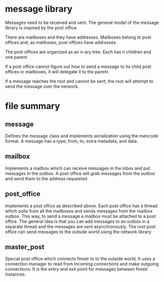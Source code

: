 message library
===================================================================

Messages need to be received and sent. The general model of the 
message library is inspired by the post office.

There are mailboxes and they have addresses. Mailboxes belong to
post offices and, as mailboxes, post offices have addresses.

The post offices are organized as an n-ary tree. Each has n children
and one parent.

If a post office cannot figure out how to send a message to its child
post offices or mailboxes, it will delegate it to the parent.

If a message reaches the root and cannot be sent, the root will
attempt to send the message over the network.

file summary
===================================================================

message     
-------------------------------------------------------------------

Defines the message class and implements serialization 
using the mencode format. A message has a type, from, to,
extra metadata, and data.

mailbox     
-------------------------------------------------------------------

Implements a mailbox which can receive messages in the
inbox and put messages in the outbox. A post office will
grab messages from the outbox and send them to the address
requested.

post_office  
-------------------------------------------------------------------

Implements a post office as described above. Each post office
has a thread which polls from all the mailboxes and sends
messages from the mailbox outbox. This way, to send a message
a mailbox must be attached to a post office. The general idea
is that you can add messages to an outbox in a separate thread
and the messages are sent asynchronously. The root post office
can send messages to the outside world using the network library

master_post 
-------------------------------------------------------------------

Special post office which connects firestr to to the outside world.
It uses a connection manager to read from incoming connections 
and make outgoing connections. It is the entry and exit point for 
messages between firestr instances.
              
